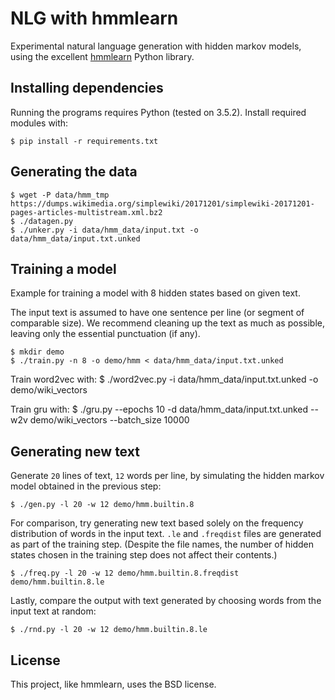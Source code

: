 # NLG with hmmlearn

Experimental natural language generation with hidden markov models, using the
excellent [hmmlearn] Python library.

[hmmlearn]: http://hmmlearn.readthedocs.io/en/latest/

## Installing dependencies

Running the programs requires Python (tested on 3.5.2). Install required
modules with:

    $ pip install -r requirements.txt

## Generating the data

    $ wget -P data/hmm_tmp https://dumps.wikimedia.org/simplewiki/20171201/simplewiki-20171201-pages-articles-multistream.xml.bz2 
    $ ./datagen.py
    $ ./unker.py -i data/hmm_data/input.txt -o data/hmm_data/input.txt.unked

## Training a model

Example for training a model with 8 hidden states based on given text.

The input text is assumed to have one sentence per line (or segment of
comparable size). We recommend cleaning up the text as much as possible,
leaving only the essential punctuation (if any).

    $ mkdir demo
    $ ./train.py -n 8 -o demo/hmm < data/hmm_data/input.txt.unked

Train word2vec with:
    $ ./word2vec.py -i data/hmm_data/input.txt.unked -o demo/wiki_vectors

Train gru with:
    $ ./gru.py --epochs 10 -d data/hmm_data/input.txt.unked --w2v demo/wiki_vectors --batch_size 10000

## Generating new text

Generate `20` lines of text, `12` words per line, by simulating the hidden
markov model obtained in the previous step:

    $ ./gen.py -l 20 -w 12 demo/hmm.builtin.8

For comparison, try generating new text based solely on the frequency
distribution of words in the input text. `.le` and `.freqdist` files are
generated as part of the training step. (Despite the file names, the number of
hidden states chosen in the training step does not affect their contents.)

    $ ./freq.py -l 20 -w 12 demo/hmm.builtin.8.freqdist demo/hmm.builtin.8.le

Lastly, compare the output with text generated by choosing words from the
input text at random:

    $ ./rnd.py -l 20 -w 12 demo/hmm.builtin.8.le

## License

This project, like hmmlearn, uses the BSD license.
